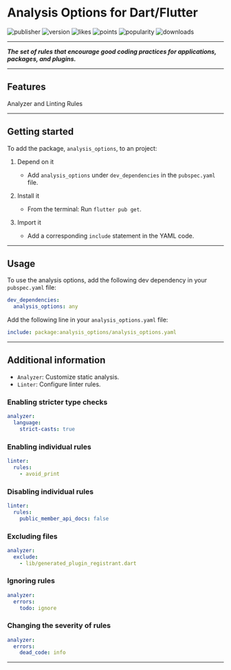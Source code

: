 # Analysis Options for Dart/Flutter

![publisher][publisher]
![version][version]
![likes][likes]
![points][points]
![popularity][popularity]
![downloads][downloads]

---

**_The set of rules that encourage good coding practices for applications, packages, and plugins._**

---

## Features

Analyzer and Linting Rules

---

## Getting started

To add the package, `analysis_options`, to an project:

1. Depend on it

   - Add `analysis_options` under `dev_dependencies` in the `pubspec.yaml` file.

2. Install it

   - From the terminal: Run `flutter pub get`.

3. Import it

   - Add a corresponding `include` statement in the YAML code.

---

## Usage

To use the analysis options, add the following dev dependency in your `pubspec.yaml` file:

```yaml
dev_dependencies:
  analysis_options: any
```

Add the following line in your `analysis_options.yaml` file:

```yaml
include: package:analysis_options/analysis_options.yaml
```

---

## Additional information

- `Analyzer`: Customize static analysis.
- `Linter`: Configure linter rules.

### Enabling stricter type checks

```yaml
analyzer:
  language:
    strict-casts: true
```

### Enabling individual rules

```yaml
linter:
  rules:
    - avoid_print
```

### Disabling individual rules

```yaml
linter:
  rules:
    public_member_api_docs: false
```

### Excluding files

```yaml
analyzer:
  exclude:
    - lib/generated_plugin_registrant.dart
```

### Ignoring rules

```yaml
analyzer:
  errors:
    todo: ignore
```

### Changing the severity of rules

```yaml
analyzer:
  errors:
    dead_code: info
```

---

[publisher]: https://img.shields.io/pub/publisher/analysis_options
[version]: https://img.shields.io/pub/v/analysis_options
[likes]: https://img.shields.io/pub/likes/analysis_options
[points]: https://img.shields.io/pub/points/analysis_options
[popularity]: https://img.shields.io/pub/popularity/analysis_options
[downloads]: https://img.shields.io/pub/dm/analysis_options
